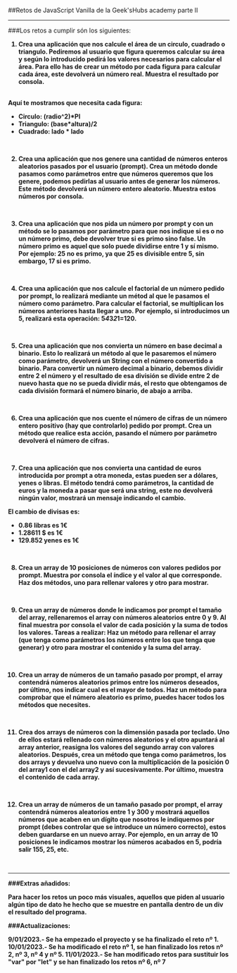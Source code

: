 ##Retos de JavaScript Vanilla de la Geek'sHubs academy parte II

***

###Los retos a cumplir són los siguientes:

<b>  
  
1. Crea una aplicación que nos calcule el área de un circulo, cuadrado o triangulo. Pediremos al usuario que figura queremos calcular su área y según lo introducido pedirá los valores necesarios para calcular el área. Para ello has de crear un método por cada figura para calcular cada área, este devolverá un número real. Muestra el resultado por consola.  

<br>Aquí te mostramos que necesita cada figura:
- Circulo: (radio^2)*PI
- Triangulo: (base*altura)/2
- Cuadrado: lado * lado  
<br>  

2. Crea una aplicación que nos genere una cantidad de números enteros aleatorios pasados por el usuario (prompt). Crea un método donde pasamos como parámetros entre que números queremos que los genere, podemos pedirlas al usuario antes de generar los números. Este método devolverá un número entero aleatorio. Muestra estos números por consola.
<br>  

3. Crea una aplicación que nos pida un número por prompt y con un método se lo pasamos por parámetro para que nos indique si es o no un número primo, debe devolver true si es primo sino false. Un número primo es aquel que solo puede dividirse entre 1 y sí mismo. Por ejemplo: 25 no es primo, ya que 25 es divisible entre 5, sin embargo, 17 si es primo.
<br>  

4. Crea una aplicación que nos calcule el factorial de un número pedido por prompt, lo realizará mediante un métod al que le pasamos el número como parámetro. Para calcular el factorial, se multiplican los números anteriores hasta llegar a uno. Por ejemplo, si introducimos un 5, realizará esta operación: 5*4*3*2*1=120.
<br>  

5. Crea una aplicación que nos convierta un número en base decimal a binario. Esto lo realizará un método al que le pasaremos el número como parámetro, devolverá un String con el número convertido a binario. Para convertir un número decimal a binario, debemos dividir entre 2 el número y el resultado de esa división se divide entre 2 de nuevo hasta que no se pueda dividir más, el resto que obtengamos de cada división formará el número binario, de abajo a arriba.
<br>  

6. Crea una aplicación que nos cuente el número de cifras de un número entero positivo (hay que controlarlo) pedido por prompt. Crea un método que realice esta acción, pasando el número por parámetro devolverá el número de cifras.
<br>  

7. Crea una aplicación que nos convierta una cantidad de euros introducida por prompt a otra moneda, estas pueden ser a dólares, yenes o libras. El método tendrá como parámetros, la cantidad de euros y la moneda a pasar que será una string, este no devolverá ningún valor, mostrará un mensaje indicando el cambio.
  

El cambio de divisas es:
- 0.86 libras es 1€
- 1.28611 $ es 1€
- 129.852 yenes es 1€
<br>  

8. Crea un array de 10 posiciones de números con valores pedidos por prompt. Muestra por consola el índice y el valor al que corresponde. Haz dos métodos, uno para rellenar valores y otro para mostrar. 
<br>  

9. Crea un array de números donde le indicamos por prompt el tamaño del array, rellenaremos el array con números aleatorios entre 0 y 9. Al final muestra por consola el valor de cada posición y la suma de todos los valores. Tareas a realizar: Haz un método para rellenar el array (que tenga como parámetros los números entre los que tenga que generar) y otro para mostrar el contenido y la suma del array. 
<br>  

10. Crea un array de números de un tamaño pasado por prompt, el array contendrá números aleatorios primos entre los números deseados, por último, nos indicar cual es el mayor de todos. Haz un método para comprobar que el número aleatorio es primo, puedes hacer todos los métodos que necesites.
<br>  

11. Crea dos arrays de números con la dimensión pasada por teclado. Uno de ellos estará rellenado con números aleatorios y el otro apuntará al array anterior, reasigna los valores del segundo array con valores aleatorios. Después, crea un método que tenga como parámetros, los dos arrays y devuelva uno nuevo con la multiplicación de la posición 0 del array1 con el del array2 y así sucesivamente. Por último, muestra el contenido de cada array.  
<br>  

12. Crea un array de números de un tamaño pasado por prompt, el array contendrá números aleatorios entre 1 y 300 y mostrará aquellos números que acaben en un dígito que nosotros le indiquemos por prompt (debes controlar que se introduce un número correcto), estos deben guardarse en un nuevo array. Por ejemplo, en un array de 10 posiciones le indicamos mostrar los números acabados en 5, podría salir 155, 25, etc.
<br>  


***

###Extras añadidos:

<b>Para hacer los retos un poco más visuales, aquellos que piden al usuario algún tipo de dato he hecho que se muestre en pantalla dentro de un div el resultado del programa.</b>

###Actualizaciones:

<b>9/01/2023.- Se ha empezado el proyecto y se ha finalizado el reto nº 1.</b>
<b>10/01/2023.- Se ha modificado el reto nº 1, se han finalizado los retos nº 2, nº 3, nº 4 y nº 5.</b>
<b>11/01/2023.- Se han modificado retos para sustituir los "var" por "let" y se han finalizado los retos nº 6, nº 7</b>
